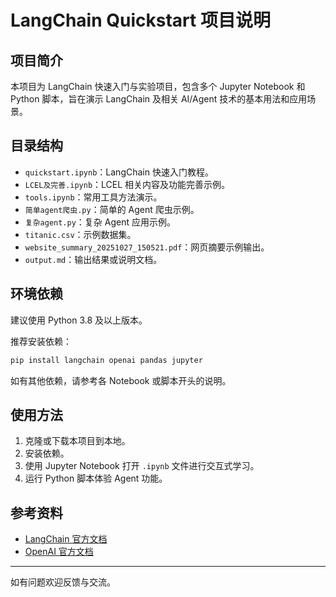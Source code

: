 # LangChain Quickstart 项目说明

## 项目简介
本项目为 LangChain 快速入门与实验项目，包含多个 Jupyter Notebook 和 Python 脚本，旨在演示 LangChain 及相关 AI/Agent 技术的基本用法和应用场景。

## 目录结构
- `quickstart.ipynb`：LangChain 快速入门教程。
- `LCEL及完善.ipynb`：LCEL 相关内容及功能完善示例。
- `tools.ipynb`：常用工具方法演示。
- `简单agent爬虫.py`：简单的 Agent 爬虫示例。
- `复杂agent.py`：复杂 Agent 应用示例。
- `titanic.csv`：示例数据集。
- `website_summary_20251027_150521.pdf`：网页摘要示例输出。
- `output.md`：输出结果或说明文档。

## 环境依赖
建议使用 Python 3.8 及以上版本。

推荐安装依赖：
```bash
pip install langchain openai pandas jupyter
```
如有其他依赖，请参考各 Notebook 或脚本开头的说明。

## 使用方法
1. 克隆或下载本项目到本地。
2. 安装依赖。
3. 使用 Jupyter Notebook 打开 `.ipynb` 文件进行交互式学习。
4. 运行 Python 脚本体验 Agent 功能。

## 参考资料
- [LangChain 官方文档](https://python.langchain.com/)
- [OpenAI 官方文档](https://platform.openai.com/docs)

---
如有问题欢迎反馈与交流。
